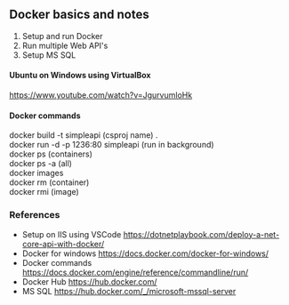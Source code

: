 ## Docker basics and notes

1. Setup and run Docker
2. Run multiple Web API's
3. Setup MS SQL

#### Ubuntu on Windows using VirtualBox
https://www.youtube.com/watch?v=JgurvumloHk

#### Docker commands
docker build -t simpleapi (csproj name) .  
docker run -d -p 1236:80 simpleapi (run in background)  
docker ps (containers)  
docker ps -a (all)  
docker images  
docker rm (container)  
docker rmi (image)  

### References
- Setup on IIS using VSCode https://dotnetplaybook.com/deploy-a-net-core-api-with-docker/
- Docker for windows https://docs.docker.com/docker-for-windows/
- Docker commands https://docs.docker.com/engine/reference/commandline/run/
- Docker Hub https://hub.docker.com/ 
- MS SQL https://hub.docker.com/_/microsoft-mssql-server
